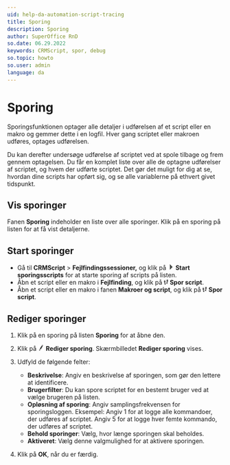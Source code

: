 ```yaml
---
uid: help-da-automation-script-tracing
title: Sporing
description: Sporing
author: SuperOffice RnD
so.date: 06.29.2022
keywords: CRMScript, spor, debug
so.topic: howto
so.user: admin
language: da
---
```


# Sporing

Sporingsfunktionen optager alle detaljer i udførelsen af et script eller en makro og gemmer dette i en logfil. Hver gang scriptet eller makroen udføres, optages udførelsen.

Du kan derefter undersøge udførelse af scriptet ved at spole tilbage og frem gennem optagelsen. Du får en komplet liste over alle de optagne udførelser af scriptet, og hvem der udførte scriptet. Det gør det muligt for dig at se, hvordan dine scripts har opført sig, og se alle variablerne på ethvert givet tidspunkt.

## Vis sporinger

Fanen **Sporing** indeholder en liste over alle sporinger. Klik på en sporing på listen for at få vist detaljerne.

## Start sporinger

* Gå til **CRMScript** &gt; **Fejlfindingssessioner,** og klik på ![ikon][img1] **Start sporingsscripts** for at starte sporing af scripts på listen.
* Åbn et script eller en makro i **Fejlfinding**, og klik på ![ikon][img2] **Spor script**.
* Åbn et script eller en makro i fanen **Makroer og script**, og klik på ![ikon][img2] **Spor script**.

## Rediger sporinger

1. Klik på en sporing på listen **Sporing** for at åbne den.

2. Klik på ![ikonet][img3] **Rediger sporing**. Skærmbilledet **Rediger sporing** vises.

3. Udfyld de følgende felter:

    * **Beskrivelse**: Angiv en beskrivelse af sporingen, som gør den lettere at identificere.
    * **Brugerfilter**: Du kan spore scriptet for en bestemt bruger ved at vælge brugeren på listen.
    * **Opløsning af sporing**: Angiv samplingsfrekvensen for sporingsloggen.
        Eksempel: Angiv 1 for at logge alle kommandoer, der udføres af scriptet. Angiv 5 for at logge hver femte kommando, der udføres af scriptet.
    * **Behold sporinger**: Vælg, hvor længe sporingen skal beholdes.
    * **Aktiveret**: Vælg denne valgmulighed for at aktivere sporingen.

4. Klik på **OK**, når du er færdig.

<!-- Referenced links -->

<!-- Referenced images -->
[img1]: ../../../../media/icons/run-script.png
[img2]: ../../../../media/icons/btn-script-trace-small.png
[img3]: ../../../../media/icons/edit.png
